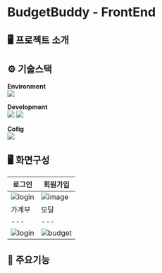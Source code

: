 # BudgetBuddy - FrontEnd

🖥️ 프로젝트 소개
-------------
  
  
⚙️ 기술스택
-------------
**Environment**  
<img src="https://img.shields.io/badge/Visual_Studio_Code-0078D4?style=for-the-badge&logo=visual%20studio%20code&logoColor=white"/> 
  
**Development**  
<img src="https://img.shields.io/badge/JavaScript-F7DF1E?style=for-the-badge&logo=JavaScript&logoColor=white"/> <img src="https://img.shields.io/badge/React-20232A?style=for-the-badge&logo=react&logoColor=61DAFB"/> 
  
**Cofig**  
<img src="https://img.shields.io/badge/npm-CB3837?style=for-the-badge&logo=npm&logoColor=white"/> 
  
  
🖥️ 화면구성
-------------
|로그인|회원가입|
|---|---|
|![login](https://github.com/user-attachments/assets/9b235353-d5e7-4904-8222-8fd3ee1628e6)|![image](https://github.com/user-attachments/assets/339ec25b-4ce5-452e-abd2-2e2318a2325b)|
|가계부|모달|
|---|---|
|![login](https://github.com/user-attachments/assets/9b235353-d5e7-4904-8222-8fd3ee1628e6)|![budget](https://github.com/user-attachments/assets/f55740a0-e157-44e5-bd28-831068faa770)|






  
  
📌 주요기능
-------------

